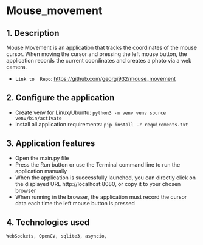 # Mouse_movement
## 1. Description
Mouse Movement is an application that tracks the coordinates of the mouse cursor. When moving the cursor and pressing the left mouse button, the application records the current coordinates and creates a photo via a web camera.
- `Link to  Repo`: https://github.com/georgi932/mouse_movement

## 2. Configure the application
- Create venv for Linux/Ubuntu: 
`python3 -m venv venv
source venv/bin/activate`
- Install all application requirements: `pip install -r requirements.txt`

## 3. Application features
- Open the main.py file
- Press the Run button or use the Terminal command line to run the application manually
- When the application is successfully launched, you can directly click on the displayed URL http://localhost:8080, or copy it to your chosen browser
- When running in the browser, the application must record the cursor data each time the left mouse button is pressed

## 4. Technologies used 
`WebSockets, OpenCV, sqlite3, asyncio,`
